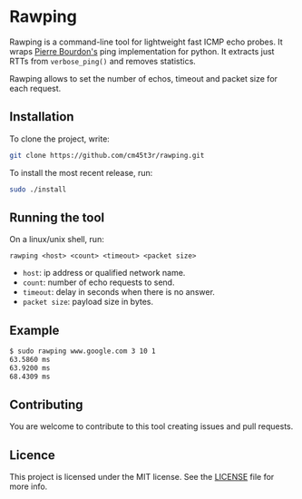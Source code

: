 # Rawping

Rawping is a command-line tool for lightweight fast ICMP echo probes. It wraps [Pierre Bourdon's](https://pypi.python.org/pypi/ping) ping implementation for python. It extracts just RTTs from `verbose_ping()` and removes statistics.

Rawping allows to set the number of echos, timeout and packet size for each request.

## Installation

To clone the project, write:

```bash
git clone https://github.com/cm45t3r/rawping.git
```

To install the most recent release, run:

```bash
sudo ./install
```

## Running the tool

On a linux/unix shell, run:

```
rawping <host> <count> <timeout> <packet size>
```

- `host`: ip address or qualified network name.
- `count`: number of echo requests to send.
- `timeout`: delay in seconds when there is no answer.
- `packet size`: payload size in bytes.

## Example

```bash
$ sudo rawping www.google.com 3 10 1
63.5860 ms
63.9200 ms
68.4309 ms
```

## Contributing

You are welcome to contribute to this tool creating issues and pull requests.

## Licence

This project is licensed under the MIT license. See the [LICENSE](https://github.com/cm45t3r/rawping/blob/master/LICENCE) file for more info.
